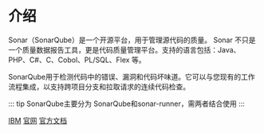 # 介绍
Sonar（SonarQube）是一个开源平台，用于管理源代码的质量。
Sonar 不只是一个质量数据报告工具，更是代码质量管理平台。支持的语言包括：Java、PHP、C#、C、Cobol、PL/SQL、Flex 等。

SonarQube用于检测代码中的错误、漏洞和代码坏味道。它可以与您现有的工作流程集成，以支持跨项目分支和拉取请求的连续代码检查。

::: tip
SonarQube主要分为 SonarQube和sonar-runner，需两者结合使用
:::


[IBM](https://developer.ibm.com/zh/articles/j-lo-sonar/) 
[官网](https://www.sonarqube.org/)
[官方文档](https://docs.sonarqube.org/latest/)